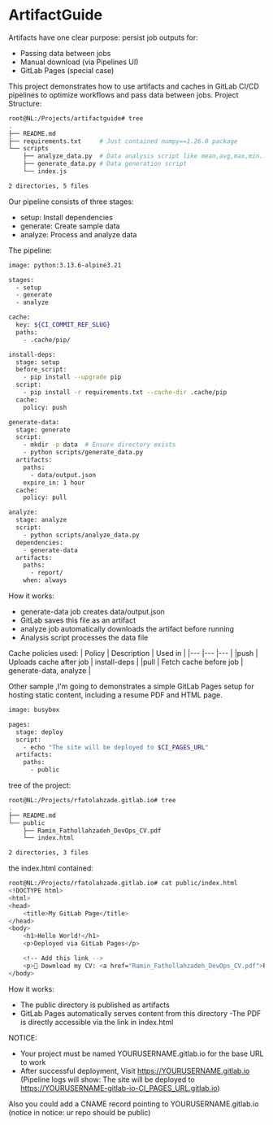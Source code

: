 # ArtifactGuide

Artifacts have one clear purpose: persist job outputs for:   

 - Passing data between jobs  
 - Manual download (via Pipelines UI)  
 - GitLab Pages (special case)

This project demonstrates how to use artifacts and caches in GitLab CI/CD pipelines to optimize workflows and pass data between jobs.
Project Structure:
```bash
root@NL:/Projects/artifactguide# tree
.
├── README.md
├── requirements.txt     # Just contained numpy==1.26.0 package
└── scripts
    ├── analyze_data.py  # Data analysis script like mean,avg,max,min..
    ├── generate_data.py # Data generation script
    └── index.js

2 directories, 5 files
```
Our pipeline consists of three stages:

 - setup: Install dependencies
 - generate: Create sample data
 - analyze: Process and analyze data

The pipeline:
```bash
image: python:3.13.6-alpine3.21

stages:
  - setup
  - generate
  - analyze

cache:
  key: ${CI_COMMIT_REF_SLUG}
  paths:
    - .cache/pip/

install-deps:
  stage: setup
  before_script:
    - pip install --upgrade pip
  script:
    - pip install -r requirements.txt --cache-dir .cache/pip
  cache:
    policy: push

generate-data:
  stage: generate
  script:
    - mkdir -p data  # Ensure directory exists
    - python scripts/generate_data.py
  artifacts:
    paths:
      - data/output.json
    expire_in: 1 hour
  cache:
    policy: pull

analyze:
  stage: analyze
  script:
    - python scripts/analyze_data.py
  dependencies:
    - generate-data
  artifacts:
    paths:
      - report/
    when: always

```
How it works:
 - generate-data job creates data/output.json
 - GitLab saves this file as an artifact
 - analyze job automatically downloads the artifact before running
 - Analysis script processes the data file


Cache policies used:
| Policy   |  Description | 	Used in  |
|---     |---     |---    |
|push | Uploads cache after job | install-deps |
|pull | Fetch cache before job | generate-data, analyze |

Other sample ,I'm going to demonstrates a simple GitLab Pages setup for hosting static content, including a resume PDF and HTML page.
```bash
image: busybox

pages:
  stage: deploy
  script:
    - echo "The site will be deployed to $CI_PAGES_URL"
  artifacts:
    paths:
      - public
```
tree  of the project:
```bash
root@NL:/Projects/rfatolahzade.gitlab.io# tree
.
├── README.md
└── public
    ├── Ramin_Fathollahzadeh_DevOps_CV.pdf
    └── index.html

2 directories, 3 files
```
the index.html contained:
```bash
root@NL:/Projects/rfatolahzade.gitlab.io# cat public/index.html
<!DOCTYPE html>
<html>
<head>
    <title>My GitLab Page</title>
</head>
<body>
    <h1>Hello World!</h1>
    <p>Deployed via GitLab Pages</p>

    <!-- Add this link -->
    <p>📄 Download my CV: <a href="Ramin_Fathollahzadeh_DevOps_CV.pdf">PDF Version</a></p>
</body>
```
How it works:
- The public directory is published as artifacts
- GitLab Pages automatically serves content from this directory
-The PDF is directly accessible via the link in index.html

NOTICE: 
- Your project must be named YOURUSERNAME.gitlab.io for the base URL to work
- After successful deployment, Visit https://YOURUSERNAME.gitlab.io (Pipeline logs will show: The site will be deployed to https://YOURUSERNAME-gitlab-io-CI_PAGES_URL.gitlab.io)

Also you could add a CNAME record pointing to YOURUSERNAME.gitlab.io (notice in notice: ur repo should be public)
